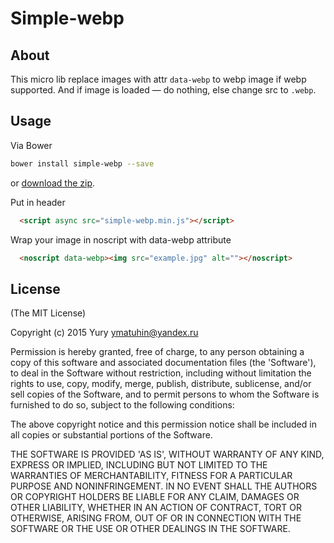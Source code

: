 # Simple-webp

## About
This micro lib replace images with attr `data-webp` to webp image if webp supported.
And if image is loaded — do nothing, else change src to `.webp`.

## Usage

Via Bower

```bash
bower install simple-webp --save
```
or [download the zip](https://github.com/ymatuhin/simple-webp/archive/master.zip).

Put in header

```html
  <script async src="simple-webp.min.js"></script>
```

Wrap your image in noscript with data-webp attribute

```html
  <noscript data-webp><img src="example.jpg" alt=""></noscript>
```

## License

(The MIT License)

Copyright (c) 2015 Yury ymatuhin@yandex.ru

Permission is hereby granted, free of charge, to any person obtaining
a copy of this software and associated documentation files (the
'Software'), to deal in the Software without restriction, including
without limitation the rights to use, copy, modify, merge, publish,
distribute, sublicense, and/or sell copies of the Software, and to
permit persons to whom the Software is furnished to do so, subject to
the following conditions:

The above copyright notice and this permission notice shall be
included in all copies or substantial portions of the Software.

THE SOFTWARE IS PROVIDED 'AS IS', WITHOUT WARRANTY OF ANY KIND,
EXPRESS OR IMPLIED, INCLUDING BUT NOT LIMITED TO THE WARRANTIES OF
MERCHANTABILITY, FITNESS FOR A PARTICULAR PURPOSE AND NONINFRINGEMENT.
IN NO EVENT SHALL THE AUTHORS OR COPYRIGHT HOLDERS BE LIABLE FOR ANY
CLAIM, DAMAGES OR OTHER LIABILITY, WHETHER IN AN ACTION OF CONTRACT,
TORT OR OTHERWISE, ARISING FROM, OUT OF OR IN CONNECTION WITH THE
SOFTWARE OR THE USE OR OTHER DEALINGS IN THE SOFTWARE.
